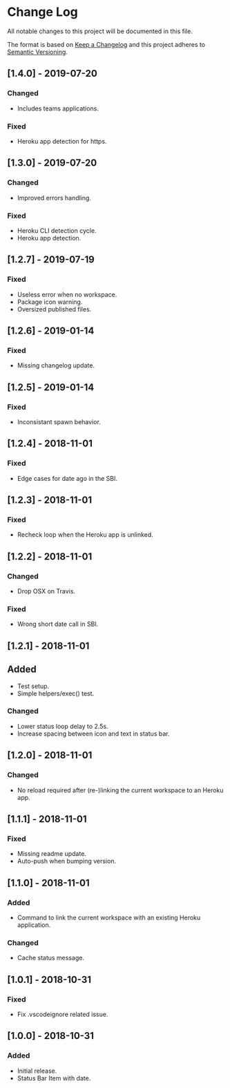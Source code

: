 # Change Log

All notable changes to this project will be documented in this file.

The format is based on [Keep a Changelog](http://keepachangelog.com/en/1.0.0/)
and this project adheres to [Semantic Versioning](http://semver.org/spec/v2.0.0.html).

## [1.4.0] - 2019-07-20

### Changed
- Includes teams applications.

### Fixed
- Heroku app detection for https.

## [1.3.0] - 2019-07-20

### Changed
- Improved errors handling.

### Fixed
- Heroku CLI detection cycle.
- Heroku app detection.

## [1.2.7] - 2019-07-19

### Fixed
- Useless error when no workspace.
- Package icon warning.
- Oversized published files.

## [1.2.6] - 2019-01-14

### Fixed
- Missing changelog update.

## [1.2.5] - 2019-01-14

### Fixed
- Inconsistant spawn behavior.

## [1.2.4] - 2018-11-01

### Fixed
- Edge cases for date ago in the SBI.

## [1.2.3] - 2018-11-01

### Fixed
- Recheck loop when the Heroku app is unlinked.

## [1.2.2] - 2018-11-01

### Changed
- Drop OSX on Travis.

### Fixed
- Wrong short date call in SBI.

## [1.2.1] - 2018-11-01

## Added
- Test setup.
- Simple helpers/exec() test.

### Changed
- Lower status loop delay to 2.5s.
- Increase spacing between icon and text in status bar.

## [1.2.0] - 2018-11-01

### Changed
- No reload required after (re-)linking the current workspace to an Heroku app.

## [1.1.1] - 2018-11-01

### Fixed
- Missing readme update.
- Auto-push when bumping version.

## [1.1.0] - 2018-11-01

### Added
- Command to link the current workspace with an existing Heroku application.

### Changed
- Cache status message.

## [1.0.1] - 2018-10-31

### Fixed
- Fix .vscodeignore related issue.

## [1.0.0] - 2018-10-31

### Added
- Initial release.
- Status Bar Item with date.
